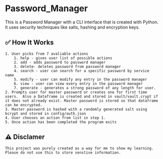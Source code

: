 # Password_Manager
This is a Password Manager with a CLI interface that is created with Python. It uses security techniques like salts, hashing and encryption keys.

## ✅ How It Works
    1. User picks from 7 avaliable actions
        1. help - gives user list of possible actions
        2. add - adds password to password manager
        3. delete- deletes password from password manager
        4. search - user can search for a specific password by service name
        5. modify - user can modify any entry in the password manager
        6. view - user can view every entry in the password manager
        7. generate - generates a strong password of any length for user.
    2. Prompts user for master password or creates one for first time users.  Also a Dataframe is created and stored in vault/vault.crypt if it does not already exist. Master password is stored so that dataframe can be encrypted.
    3. Master password is hashed with a randomly generated salt using bcrypt and stored in config/auth.json
    4. User chooses an action from list in step 1.
    5. Once action has been completed the program exits

## ⚠️ Disclamer
    This project was purely created as a way for me to show my learning. Please do not use this to store senstive information.
